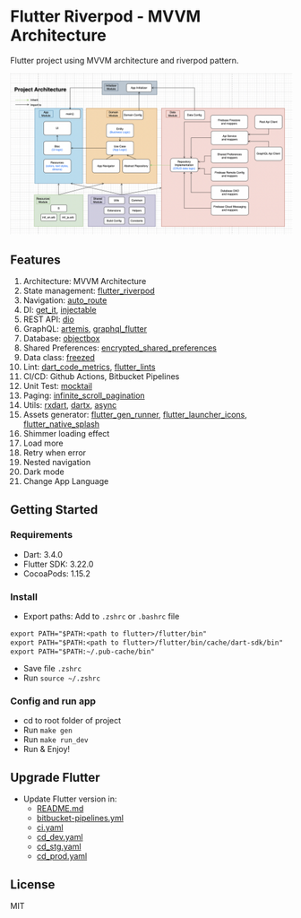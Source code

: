 # Flutter Riverpod - MVVM Architecture

Flutter project using MVVM architecture and riverpod pattern.

![Architecture](config/project_architecture.png?raw=true)

## Features

1. Architecture: MVVM Architecture
1. State management: [flutter_riverpod](https://pub.dev/packages/flutter_riverpod)
1. Navigation: [auto_route](https://pub.dev/packages/auto_route)
1. DI: [get_it](https://pub.dev/packages/get_it), [injectable](https://pub.dev/packages/injectable)
1. REST API: [dio](https://pub.dev/packages/dio)
1. GraphQL: [artemis](https://pub.dev/packages/artemis), [graphql_flutter](https://pub.dev/packages/graphql_flutter)
1. Database: [objectbox](https://pub.dev/packages/objectbox)
1. Shared Preferences: [encrypted_shared_preferences](https://pub.dev/packages/encrypted_shared_preferences)
1. Data class: [freezed](https://pub.dev/packages/freezed)
1. Lint: [dart_code_metrics](https://pub.dev/packages/dart_code_metrics), [flutter_lints](https://pub.dev/packages/flutter_lints)
1. CI/CD: Github Actions, Bitbucket Pipelines
1. Unit Test: [mocktail](https://pub.dev/packages/mocktail)
1. Paging: [infinite_scroll_pagination](https://pub.dev/packages/infinite_scroll_pagination)
1. Utils: [rxdart](https://pub.dev/packages/rxdart), [dartx](https://pub.dev/packages/dartx), [async](https://pub.dev/packages/async)
1. Assets generator: [flutter_gen_runner](https://pub.dev/packages/flutter_gen_runner), [flutter_launcher_icons](https://pub.dev/packages/flutter_launcher_icons), [flutter_native_splash](https://pub.dev/packages/flutter_native_splash)
1. Shimmer loading effect
1. Load more
1. Retry when error
1. Nested navigation
1. Dark mode
1. Change App Language

## Getting Started

### Requirements

- Dart: 3.4.0
- Flutter SDK: 3.22.0
- CocoaPods: 1.15.2

### Install

- Export paths: Add to `.zshrc` or `.bashrc` file

```
export PATH="$PATH:<path to flutter>/flutter/bin"
export PATH="$PATH:<path to flutter>/flutter/bin/cache/dart-sdk/bin"
export PATH="$PATH:~/.pub-cache/bin"
```

- Save file `.zshrc`
- Run `source ~/.zshrc`

### Config and run app

- cd to root folder of project
- Run `make gen`
- Run `make run_dev`
- Run & Enjoy!

## Upgrade Flutter

- Update Flutter version in:
  - [README.md](#requirements)
  - [bitbucket-pipelines.yml](bitbucket-pipelines.yml)
  - [ci.yaml](.github/workflows/ci.yaml)
  - [cd_dev.yaml](.github/workflows/cd_dev.yaml)
  - [cd_stg.yaml](.github/workflows/cd_stg.yaml)
  - [cd_prod.yaml](.github/workflows/cd_prod.yaml)

## License

MIT
